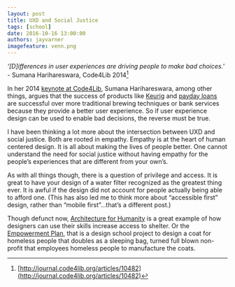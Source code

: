 ```yaml
---
layout: post
title: UXD and Social Justice
tags: [school]
date: 2016-10-16 13:00:00
authors: jayvarner
imagefeature: venn.png
---
```

*‘[D]ifferences in user experiences are driving people to make bad choices.'* - Sumana Harihareswara, Code4Lib 2014[^c4l]

[^c4l]: [http://journal.code4lib.org/articles/10482](http://journal.code4lib.org/articles/10482)


In her 2014 [keynote at Code4Lib](http://journal.code4lib.org/articles/10482), Sumana Harihareswara, among other things, argues that the success of products like [Keurig](http://www.theatlantic.com/technology/archive/2015/03/the-abominable-k-cup-coffee-pod-environment-problem/386501/) and [payday loans](https://www.youtube.com/watch?v=PDylgzybWAw) are successful over more traditional brewing techniques or bank services because they provide a better user experience. So if user experience design can be used to enable bad decisions, the reverse must be true.

I have been thinking a lot more about the intersection between UXD and social justice. Both are rooted in empathy. Empathy is at the heart of human centered design. It is all about making the lives of people better. One cannot understand the need for social justice without having empathy for the people’s experiences that are different from your own’s.

As with all things though, there is a question of privilege and access. It is great to have your design of a water filter recognized as the greatest thing ever. It is awful if the design did not account for people actually being able to afford one. (This has also led me to think more about “accessible first” design, rather than “mobile first”...that’s a different post.)

Though defunct now, [Architecture for Humanity](https://en.wikipedia.org/wiki/Architecture_for_Humanity) is a great example of how designers can use their skills increase access to shelter. Or the [Empowerment Plan](http://www.empowermentplan.org/about), that is a design school project to design a coat for homeless people that doubles as a sleeping bag, turned full blown non-profit that employees homeless people to manufacture the coats.  